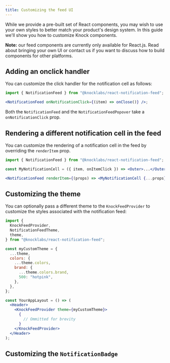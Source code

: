 ```yaml
---
title: Customizing the feed UI
---
```


While we provide a pre-built set of React components, you may wish to use your own styles
to better match your product's design system. In this guide we'll show you how to customize
Knock components.

**Note:** our feed components are currently only available for React.js. Read about bringing your own
UI or contact us if you want to discuss how to build components for other platforms.

## Adding an onclick handler

You can customize the click handler for the notification cell as follows:

```jsx
import { NotificationFeed } from "@knocklabs/react-notification-feed";

<NotificationFeed onNotificationClick={(item) => onClose()} />;
```

Both the `NotificationFeed` and the `NotificationFeedPopover` take a `onNotificationClick` prop.

## Rendering a different notification cell in the feed

You can customize the rendering of a notification cell in the feed by overriding the `renderItem` prop.

```jsx
import { NotificationFeed } from "@knocklabs/react-notification-feed";

const MyNotificationCell = ({ item, onItemClick }) => <Outer>...</Outer>;

<NotificationFeed renderItem={(props) => <MyNotificationCell {...props} />} />;
```

## Customizing the theme

You can optionally pass a different theme to the `KnockFeedProvider` to customize the styles
associated with the notification feed:

```jsx
import {
  KnockFeedProvider,
  NotificationFeedTheme,
  theme,
} from "@knocklabs/react-notification-feed";

const myCustomTheme = {
  ...theme,
  colors: {
    ...theme.colors,
    brand: {
      ...theme.colors.brand,
      500: "hotpink",
    },
  },
};

const YourAppLayout = () => (
  <Header>
    <KnockFeedProvider theme={myCustomTheme}>
      {
        // Ommitted for brevity
      }
    </KnockFeedProvider>
  </Header>
);
```

## Customizing the `NotificationBadge`
